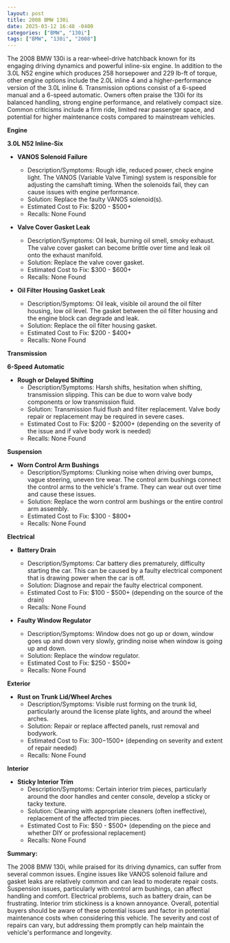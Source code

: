```yaml
---
layout: post
title: 2008 BMW 130i
date: 2025-03-12 16:48 -0400
categories: ["BMW", "130i"]
tags: ["BMW", "130i", "2008"]
---
```

The 2008 BMW 130i is a rear-wheel-drive hatchback known for its engaging driving dynamics and powerful inline-six engine. In addition to the 3.0L N52 engine which produces 258 horsepower and 229 lb-ft of torque, other engine options include the 2.0L inline 4 and a higher-performance version of the 3.0L inline 6. Transmission options consist of a 6-speed manual and a 6-speed automatic. Owners often praise the 130i for its balanced handling, strong engine performance, and relatively compact size. Common criticisms include a firm ride, limited rear passenger space, and potential for higher maintenance costs compared to mainstream vehicles.

**Engine**

**3.0L N52 Inline-Six**

*   **VANOS Solenoid Failure**
    *   Description/Symptoms: Rough idle, reduced power, check engine light. The VANOS (Variable Valve Timing) system is responsible for adjusting the camshaft timing. When the solenoids fail, they can cause issues with engine performance.
    *   Solution: Replace the faulty VANOS solenoid(s).
    *   Estimated Cost to Fix: $200 - $500+
    *   Recalls: None Found

*   **Valve Cover Gasket Leak**
    *   Description/Symptoms: Oil leak, burning oil smell, smoky exhaust. The valve cover gasket can become brittle over time and leak oil onto the exhaust manifold.
    *   Solution: Replace the valve cover gasket.
    *   Estimated Cost to Fix: $300 - $600+
    *   Recalls: None Found

*   **Oil Filter Housing Gasket Leak**
    *   Description/Symptoms: Oil leak, visible oil around the oil filter housing, low oil level. The gasket between the oil filter housing and the engine block can degrade and leak.
    *   Solution: Replace the oil filter housing gasket.
    *   Estimated Cost to Fix: $200 - $400+
    *   Recalls: None Found

**Transmission**

**6-Speed Automatic**

*   **Rough or Delayed Shifting**
    *   Description/Symptoms: Harsh shifts, hesitation when shifting, transmission slipping. This can be due to worn valve body components or low transmission fluid.
    *   Solution: Transmission fluid flush and filter replacement. Valve body repair or replacement may be required in severe cases.
    *   Estimated Cost to Fix: $200 - $2000+ (depending on the severity of the issue and if valve body work is needed)
    *   Recalls: None Found

**Suspension**

*   **Worn Control Arm Bushings**
    *   Description/Symptoms: Clunking noise when driving over bumps, vague steering, uneven tire wear. The control arm bushings connect the control arms to the vehicle's frame. They can wear out over time and cause these issues.
    *   Solution: Replace the worn control arm bushings or the entire control arm assembly.
    *   Estimated Cost to Fix: $300 - $800+
    *   Recalls: None Found

**Electrical**

*   **Battery Drain**
    *   Description/Symptoms: Car battery dies prematurely, difficulty starting the car. This can be caused by a faulty electrical component that is drawing power when the car is off.
    *   Solution: Diagnose and repair the faulty electrical component.
    *   Estimated Cost to Fix: $100 - $500+ (depending on the source of the drain)
    *   Recalls: None Found

*   **Faulty Window Regulator**
    *   Description/Symptoms: Window does not go up or down, window goes up and down very slowly, grinding noise when window is going up and down.
    *   Solution: Replace the window regulator.
    *   Estimated Cost to Fix: $250 - $500+
    *   Recalls: None Found

**Exterior**

*   **Rust on Trunk Lid/Wheel Arches**
    *   Description/Symptoms: Visible rust forming on the trunk lid, particularly around the license plate lights, and around the wheel arches.
    *   Solution: Repair or replace affected panels, rust removal and bodywork.
    *   Estimated Cost to Fix: $300-$1500+ (depending on severity and extent of repair needed)
    *   Recalls: None Found

**Interior**

*   **Sticky Interior Trim**
    *   Description/Symptoms: Certain interior trim pieces, particularly around the door handles and center console, develop a sticky or tacky texture.
    *   Solution: Cleaning with appropriate cleaners (often ineffective), replacement of the affected trim pieces.
    *   Estimated Cost to Fix: $50 - $500+ (depending on the piece and whether DIY or professional replacement)
    *   Recalls: None Found

**Summary:**

The 2008 BMW 130i, while praised for its driving dynamics, can suffer from several common issues. Engine issues like VANOS solenoid failure and gasket leaks are relatively common and can lead to moderate repair costs. Suspension issues, particularly with control arm bushings, can affect handling and comfort. Electrical problems, such as battery drain, can be frustrating. Interior trim stickiness is a known annoyance. Overall, potential buyers should be aware of these potential issues and factor in potential maintenance costs when considering this vehicle. The severity and cost of repairs can vary, but addressing them promptly can help maintain the vehicle's performance and longevity.

